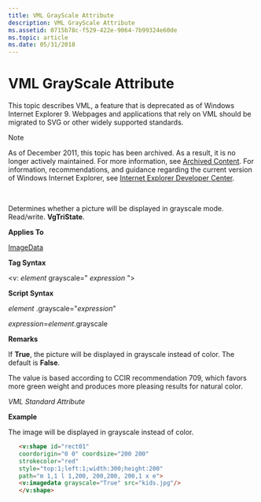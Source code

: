 ```yaml
---
title: VML GrayScale Attribute
description: VML GrayScale Attribute
ms.assetid: 0715b78c-f529-422e-9064-7b99324e60de
ms.topic: article
ms.date: 05/31/2018
---
```


# VML GrayScale Attribute

This topic describes VML, a feature that is deprecated as of Windows Internet Explorer 9. Webpages and applications that rely on VML should be migrated to SVG or other widely supported standards.

> [!Note]  
> As of December 2011, this topic has been archived. As a result, it is no longer actively maintained. For more information, see [Archived Content](https://docs.microsoft.com/previous-versions/windows/internet-explorer/ie-developer/). For information, recommendations, and guidance regarding the current version of Windows Internet Explorer, see [Internet Explorer Developer Center](https://go.microsoft.com/fwlink/p/?linkid=204313).

 

Determines whether a picture will be displayed in grayscale mode. Read/write. **VgTriState**.

**Applies To**

[ImageData](msdn-online-vml-imagedata-element.md)

**Tag Syntax**

<v: *element* grayscale=" *expression* ">

**Script Syntax**

*element* .grayscale="*expression*"

*expression*=*element*.grayscale

**Remarks**

If **True**, the picture will be displayed in grayscale instead of color. The default is **False**.

The value is based according to CCIR recommendation 709, which favors more green weight and produces more pleasing results for natural color.

*VML Standard Attribute*

**Example**

The image will be displayed in grayscale instead of color.


```HTML
   <v:shape id="rect01"
   coordorigin="0 0" coordsize="200 200"
   strokecolor="red"
   style="top:1;left:1;width:300;height:200"
   path="m 1,1 l 1,200, 200,200, 200,1 x e">
   <v:imagedata grayscale="True" src="kids.jpg"/>
   </v:shape>
```



 

 




